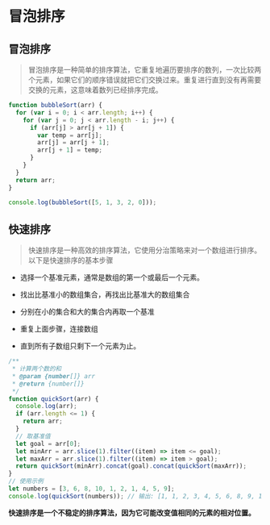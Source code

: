 # 冒泡排序

## 冒泡排序

> 冒泡排序是一种简单的排序算法，它重复地遍历要排序的数列，一次比较两个元素，如果它们的顺序错误就把它们交换过来。重复进行直到没有再需要交换的元素，这意味着数列已经排序完成。

```js
function bubbleSort(arr) {
  for (var i = 0; i < arr.length; i++) {
    for (var j = 0; j < arr.length - i; j++) {
      if (arr[j] > arr[j + 1]) {
        var temp = arr[j];
        arr[j] = arr[j + 1];
        arr[j + 1] = temp;
      }
    }
  }
  return arr;
}

console.log(bubbleSort([5, 1, 3, 2, 0]));
```

## 快速排序

> 快速排序是一种高效的排序算法，它使用分治策略来对一个数组进行排序。以下是快速排序的基本步骤

- 选择一个基准元素，通常是数组的第一个或最后一个元素。

- 找出比基准小的数组集合，再找出比基准大的数组集合

- 分别在小的集合和大的集合内再取一个基准

- 重复上面步骤，连接数组

- 直到所有子数组只剩下一个元素为止。

```js
/**
 * 计算两个数的和
 * @param {number[]} arr
 * @return {number[]}
 */
function quickSort(arr) {
  console.log(arr);
  if (arr.length <= 1) {
    return arr;
  }
  // 取基准值
  let goal = arr[0];
  let minArr = arr.slice(1).filter((item) => item <= goal);
  let maxArr = arr.slice(1).filter((item) => item > goal);
  return quickSort(minArr).concat(goal).concat(quickSort(maxArr));
}
// 使用示例
let numbers = [3, 6, 8, 10, 1, 2, 1, 4, 5, 9];
console.log(quickSort(numbers)); // 输出: [1, 1, 2, 3, 4, 5, 6, 8, 9, 10]
```

**快速排序是一个不稳定的排序算法，因为它可能改变值相同的元素的相对位置。**
